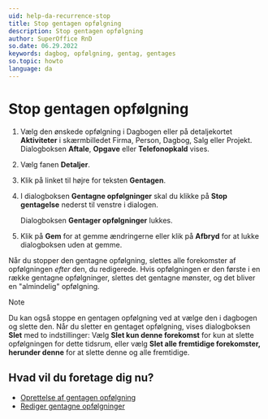 ```yaml
---
uid: help-da-recurrence-stop
title: Stop gentagen opfølgning
description: Stop gentagen opfølgning
author: SuperOffice RnD
so.date: 06.29.2022
keywords: dagbog, opfølgning, gentag, gentages
so.topic: howto
language: da
---
```


# Stop gentagen opfølgning

1. Vælg den ønskede opfølgning i Dagbogen eller på detaljekortet **Aktiviteter** i skærmbilledet Firma, Person, Dagbog, Salg eller Projekt. Dialogboksen **Aftale**, **Opgave** eller **Telefonopkald** vises.

2. Vælg fanen **Detaljer**.

3. Klik på linket til højre for teksten **Gentagen**.

4. I dialogboksen **Gentagne opfølgninger** skal du klikke på **Stop gentagelse** nederst til venstre i dialogen.

    Dialogboksen **Gentager opfølgninger** lukkes.

5. Klik på **Gem** for at gemme ændringerne eller klik på **Afbryd** for at lukke dialogboksen uden at gemme.

Når du stopper den gentagne opfølgning, slettes alle forekomster af opfølgningen *efter* den, du redigerede. Hvis opfølgningen er den første i en række gentagne opfølgninger, slettes det gentagne mønster, og det bliver en "almindelig" opfølgning.

> [!NOTE]
> Du kan også stoppe en gentagen opfølgning ved at vælge den i dagbogen og slette den. Når du sletter en gentaget opfølgning, vises dialogboksen **Slet** med to indstillinger: Vælg **Slet kun denne forekomst** for kun at slette opfølgningen for dette tidsrum, eller vælg **Slet alle fremtidige forekomster, herunder denne** for at slette denne og alle fremtidige.

## Hvad vil du foretage dig nu?

* [Oprettelse af gentagen opfølgning][1]
* [Rediger gentagne opfølgninger][2]

<!-- Referenced links -->
[1]: create.md
[2]: ../edit-follow-up.md#repeat

<!-- Referenced images -->
